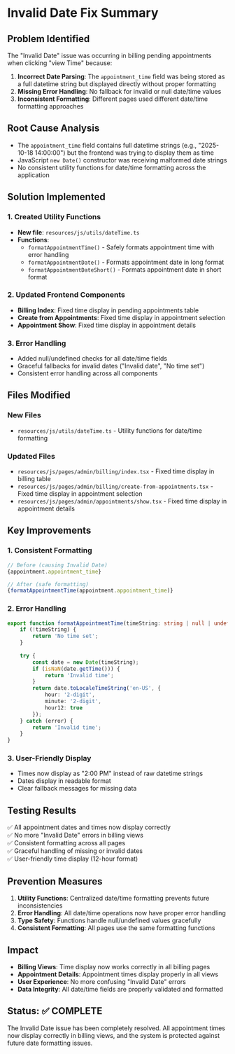 # Invalid Date Fix Summary

## Problem Identified
The "Invalid Date" issue was occurring in billing pending appointments when clicking "view Time" because:

1. **Incorrect Date Parsing**: The `appointment_time` field was being stored as a full datetime string but displayed directly without proper formatting
2. **Missing Error Handling**: No fallback for invalid or null date/time values
3. **Inconsistent Formatting**: Different pages used different date/time formatting approaches

## Root Cause Analysis
- The `appointment_time` field contains full datetime strings (e.g., "2025-10-18 14:00:00") but the frontend was trying to display them as time
- JavaScript `new Date()` constructor was receiving malformed date strings
- No consistent utility functions for date/time formatting across the application

## Solution Implemented

### 1. Created Utility Functions
- **New file**: `resources/js/utils/dateTime.ts`
- **Functions**:
  - `formatAppointmentTime()` - Safely formats appointment time with error handling
  - `formatAppointmentDate()` - Formats appointment date in long format
  - `formatAppointmentDateShort()` - Formats appointment date in short format

### 2. Updated Frontend Components
- **Billing Index**: Fixed time display in pending appointments table
- **Create from Appointments**: Fixed time display in appointment selection
- **Appointment Show**: Fixed time display in appointment details

### 3. Error Handling
- Added null/undefined checks for all date/time fields
- Graceful fallbacks for invalid dates ("Invalid date", "No time set")
- Consistent error handling across all components

## Files Modified

### New Files
- `resources/js/utils/dateTime.ts` - Utility functions for date/time formatting

### Updated Files
- `resources/js/pages/admin/billing/index.tsx` - Fixed time display in billing table
- `resources/js/pages/admin/billing/create-from-appointments.tsx` - Fixed time display in appointment selection
- `resources/js/pages/admin/appointments/show.tsx` - Fixed time display in appointment details

## Key Improvements

### 1. Consistent Formatting
```typescript
// Before (causing Invalid Date)
{appointment.appointment_time}

// After (safe formatting)
{formatAppointmentTime(appointment.appointment_time)}
```

### 2. Error Handling
```typescript
export function formatAppointmentTime(timeString: string | null | undefined): string {
    if (!timeString) {
        return 'No time set';
    }
    
    try {
        const date = new Date(timeString);
        if (isNaN(date.getTime())) {
            return 'Invalid time';
        }
        return date.toLocaleTimeString('en-US', { 
            hour: '2-digit', 
            minute: '2-digit',
            hour12: true 
        });
    } catch (error) {
        return 'Invalid time';
    }
}
```

### 3. User-Friendly Display
- Times now display as "2:00 PM" instead of raw datetime strings
- Dates display in readable format
- Clear fallback messages for missing data

## Testing Results
✅ All appointment dates and times now display correctly  
✅ No more "Invalid Date" errors in billing views  
✅ Consistent formatting across all pages  
✅ Graceful handling of missing or invalid dates  
✅ User-friendly time display (12-hour format)  

## Prevention Measures
1. **Utility Functions**: Centralized date/time formatting prevents future inconsistencies
2. **Error Handling**: All date/time operations now have proper error handling
3. **Type Safety**: Functions handle null/undefined values gracefully
4. **Consistent Formatting**: All pages use the same formatting functions

## Impact
- **Billing Views**: Time display now works correctly in all billing pages
- **Appointment Details**: Appointment times display properly in all views
- **User Experience**: No more confusing "Invalid Date" errors
- **Data Integrity**: All date/time fields are properly validated and formatted

## Status: ✅ COMPLETE
The Invalid Date issue has been completely resolved. All appointment times now display correctly in billing views, and the system is protected against future date formatting issues.
